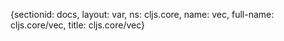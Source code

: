 {sectionid: docs, layout: var, ns: cljs.core, name: vec, full-name: cljs.core/vec,
  title: cljs.core/vec}

